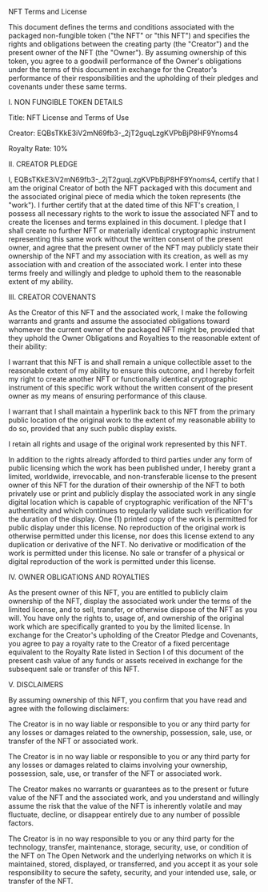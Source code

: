 NFT Terms and License

This document defines the terms and conditions associated with the packaged non-fungible token ("the NFT" or "this NFT") and specifies the rights and obligations between the creating party (the "Creator") and the present owner of the NFT (the "Owner"). By assuming ownership of this token, you agree to a goodwill performance of the Owner's obligations under the terms of this document in exchange for the Creator's performance of their responsibilities and the upholding of their pledges and covenants under these same terms.

I. NON FUNGIBLE TOKEN DETAILS

Title: NFT License and Terms of Use

Creator: EQBsTKkE3iV2mN69fb3-_2jT2guqLzgKVPbBjP8HF9Ynoms4

Royalty Rate: 10%

II. CREATOR PLEDGE

I, EQBsTKkE3iV2mN69fb3-_2jT2guqLzgKVPbBjP8HF9Ynoms4, certify that I am the original Creator of both the NFT packaged with this document and the associated original piece of media which the token represents (the "work"). I further certify that at the dated time of this NFT's creation, I possess all necessary rights to the work to issue the associated NFT and to create the licenses and terms explained in this document. I pledge that I shall create no further NFT or materially identical cryptographic instrument representing this same work without the written consent of the present owner, and agree that the present owner of the NFT may publicly state their ownership of the NFT and my association with its creation, as well as my association with and creation of the associated work. I enter into these terms freely and willingly and pledge to uphold them to the reasonable extent of my ability.

III. CREATOR COVENANTS

As the Creator of this NFT and the associated work, I make the following warrants and grants and assume the associated obligations toward whomever the current owner of the packaged NFT might be, provided that they uphold the Owner Obligations and Royalties to the reasonable extent of their ability:

I warrant that this NFT is and shall remain a unique collectible asset to the reasonable extent of my ability to ensure this outcome, and I hereby forfeit my right to create another NFT or functionally identical cryptographic instrument of this specific work without the written consent of the present owner as my means of ensuring performance of this clause.

I warrant that I shall maintain a hyperlink back to this NFT from the primary public location of the original work to the extent of my reasonable ability to do so, provided that any such public display exists.

I retain all rights and usage of the original work represented by this NFT.

In addition to the rights already afforded to third parties under any form of public licensing which the work has been published under, I hereby grant a limited, worldwide, irrevocable, and non-transferable license to the present owner of this NFT for the duration of their ownership of the NFT to both privately use or print and publicly display the associated work in any single digital location which is capable of cryptographic verification of the NFT's authenticity and which continues to regularly validate such verification for the duration of the display. One (1) printed copy of the work is permitted for public display under this license. No reproduction of the original work is otherwise permitted under this license, nor does this license extend to any duplication or derivative of the NFT. No derivative or modification of the work is permitted under this license. No sale or transfer of a physical or digital reproduction of the work is permitted under this license.

IV. OWNER OBLIGATIONS AND ROYALTIES

As the present owner of this NFT, you are entitled to publicly claim ownership of the NFT, display the associated work under the terms of the limited license, and to sell, transfer, or otherwise dispose of the NFT as you will. You have only the rights to, usage of, and ownership of the original work which are specifically granted to you by the limited license. In exchange for the Creator's upholding of the Creator Pledge and Covenants, you agree to pay a royalty rate to the Creator of a fixed percentage equivalent to the Royalty Rate listed in Section I of this document of the present cash value of any funds or assets received in exchange for the subsequent sale or transfer of this NFT.

V. DISCLAIMERS

By assuming ownership of this NFT, you confirm that you have read and agree with the following disclaimers:

The Creator is in no way liable or responsible to you or any third party for any losses or damages related to the ownership, possession, sale, use, or transfer of the NFT or associated work.

The Creator is in no way liable or responsible to you or any third party for any losses or damages related to claims involving your ownership, possession, sale, use, or transfer of the NFT or associated work.

The Creator makes no warrants or guarantees as to the present or future value of the NFT and the associated work, and you understand and willingly assume the risk that the value of the NFT is inherently volatile and may fluctuate, decline, or disappear entirely due to any number of possible factors.

The Creator is in no way responsible to you or any third party for the technology, transfer, maintenance, storage, security, use, or condition of the NFT on The Open Network and the underlying networks on which it is maintained, stored, displayed, or transferred, and you accept it as your sole responsibility to secure the safety, security, and your intended use, sale, or transfer of the NFT.
